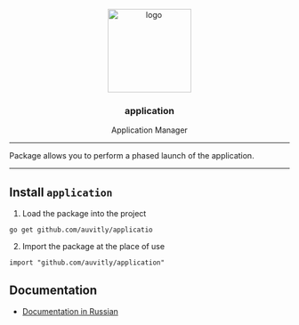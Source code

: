 <p align="center">
  <img alt="logo" src="https://img.icons8.com/stickers/256/apps-tab.png" height="150" />
  <h3 align="center">application</h3>
  <p align="center">Application Manager</p>
</p>

---

Package allows you to perform a phased launch of the application. 

--- 

## Install `application`

1. Load the package into the project
``` 
go get github.com/auvitly/applicatio
```

2. Import the package at the place of use

```
import "github.com/auvitly/application"
```

## Documentation

* [Documentation in Russian](docs/README_RU.md)

